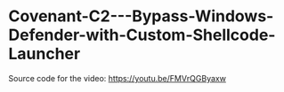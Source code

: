 # Covenant-C2---Bypass-Windows-Defender-with-Custom-Shellcode-Launcher
Source code for the video: https://youtu.be/FMVrQGByaxw
